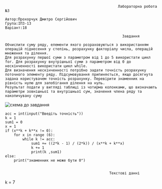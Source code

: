 
~~~~
                                                    Лабораторна робота №3     

Автор:Прохорчук Дмитро Сергійович
Група:ІПЗ-13
Варіант:18
~~~~
                                                          Завдання
~~~~
Обчислити суму ряду, елементи якого розраховуються з використанням операцій піднесення у степінь, розрахунку факторіалу числа, операцій множення та ділення. 
Для розрахунку першої суми з параметром від 1 до 5 використати цикл for. Для розрахунку внутрішньої суми з параметром від 0 до нескінченності використати цикл while.
Для визначення нескінченності потрібно задати точність розрахунку поточного элементу ряду. Підсумовування припиняється, якщо досягнута задана користувачем точність розрахунку. Перевірити знаменник на рівність нулю для запобігання ділення на нуль.
Результат подати у вигляді таблиці із чотирма колонками, що визначають параметри зовнішньої та внутрішньої сум, значення члена ряду та накопичувану суму 
~~~~                                                                                



![схема  до завдання](https://i.imgur.com/OATwq4N.png)

~~~~
acc = int(input("Введіть точність"))
k = 1
sum1 = 0
x = 1
if (x**k + k**x != 0):
    for x in range (6):
        while k != acc:
            sum1 += ((2*k - 1) / (2*k)) / (x**k + k**x)
            k += 1
            print(k ,sum1)
else:
    print("знаменник не може бути 0")
    
~~~~
                                                    Текстові данні 
k = 7   




